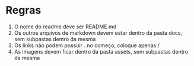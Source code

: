 # Regras

1. O nome do readme deve ser README.md
2. Os outros arquivos de markdown devem estar dentro da pasta docs, sem subpastas dentro da mesma
3. Os links não podem possuir . no começo, coloque apenas /
4. As imagens devem ficar dentro da pasta assets, sem subpastas dentro da mesma

